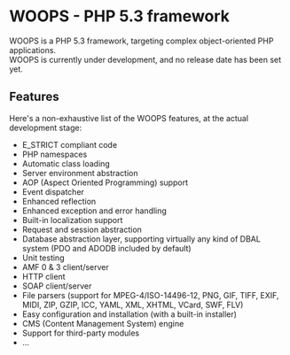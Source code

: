 
WOOPS - PHP 5.3 framework
==========================

WOOPS is a PHP 5.3 framework, targeting complex object-oriented PHP applications.  
WOOPS is currently under development, and no release date has been set yet.

Features
--------

Here's a non-exhaustive list of the WOOPS features, at the actual development stage:  

 * E_STRICT compliant code
 * PHP namespaces
 * Automatic class loading
 * Server environment abstraction
 * AOP (Aspect Oriented Programming) support
 * Event dispatcher
 * Enhanced reflection
 * Enhanced exception and error handling
 * Built-in localization support
 * Request and session abstraction
 * Database abstraction layer, supporting virtually any kind of DBAL system (PDO and ADODB included by default)
 * Unit testing
 * AMF 0 & 3 client/server
 * HTTP client
 * SOAP client/server
 * File parsers (support for MPEG-4/ISO-14496-12, PNG, GIF, TIFF, EXIF, MIDI, ZIP, GZIP, ICC, YAML, XML, XHTML, VCard, SWF, FLV)
 * Easy configuration and installation (with a built-in installer)
 * CMS (Content Management System) engine
 * Support for third-party modules
 * …

